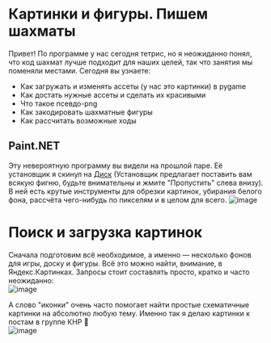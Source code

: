 # Картинки и фигуры. Пишем шахматы
Привет! По программе у нас сегодня тетрис, но я неожиданно понял, что код шахмат лучше подходит для наших целей, так что занятия мы поменяли местами. Сегодня вы узнаете:
- Как загружать и изменять ассеты (у нас это картинки) в pygame
- Как достать нужные ассеты и сделать их красивыми
- Что такое псевдо-png 
- Как закодировать шахматные фигуры
- Как рассчитать возможные ходы

## Paint.NET
Эту невероятную программу вы видели на прошлой паре. Её установщик я скинул на [Диск](https://disk.yandex.ru/d/wueDsYmkqlHs2A) (Установщик предлагает поставить вам всякую фигню, будьте внимательны и жмите "Пропустить" слева внизу). В ней есть крутые инструменты для обрезки картинок, убирания белого фона, рассчёта чего-нибудь по пикселям и в целом для всего.
![image](https://user-images.githubusercontent.com/56085790/141841242-419f8102-1776-48d5-a174-5f9ced707748.png)

# Поиск и загрузка картинок
Сначала подготовим всё необходимое, а именно — несколько фонов для игры, доску и фигуры. Всё это можно найти, внимание, в Яндекс.Картинках. Запросы стоит составлять просто, кратко и часто неожиданно:  
![image](https://user-images.githubusercontent.com/56085790/142071994-fab4223c-5b0d-4541-8ef4-da4c023dcd5f.png)  

А слово "иконки" очень часто помогает найти простые схематичные картинки на абсолютно любую тему. Именно так я делаю картинки к постам в группе КНР 🤣  
![image](https://user-images.githubusercontent.com/56085790/142072328-1ea234a5-88e3-4688-b4ff-56d8d907efe1.png)  



